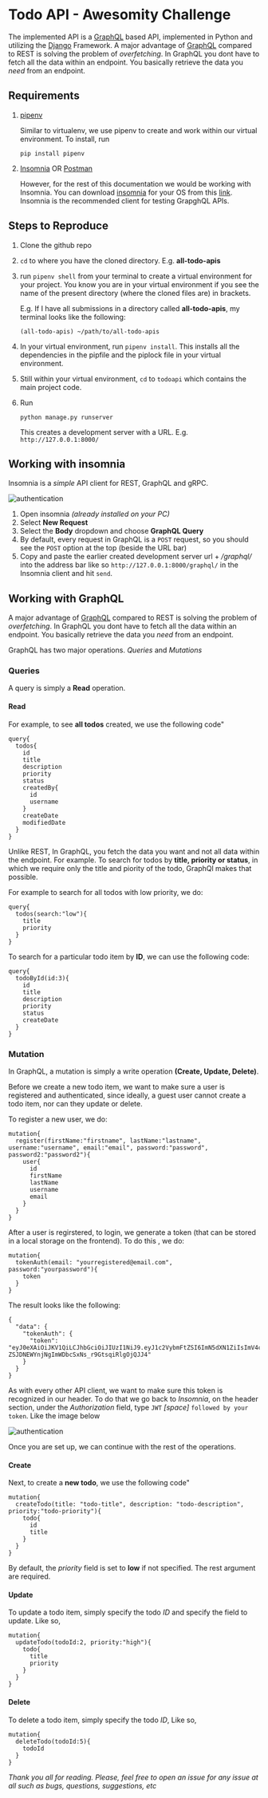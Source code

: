 # Todo API - Awesomity Challenge
The implemented API is a [GraphQL](https://graphql.org/) based API, implemented in Python and utilizing the [Django](https://www.djangoproject.com/) Framework. A major advantage of [GraphQL](https://graphql.org/) compared to REST is solving the problem of *overfetching*. In GraphQL you dont have to fetch all the data within an endpoint. You basically retrieve the data you *need* from an endpoint.

## Requirements
1. [pipenv](https://pipenv-fork.readthedocs.io/en/latest/install.html#installing-pipenv)

    Similar to virtualenv, we use pipenv to create and work within our virtual environment. To install, run
    
    `pip install pipenv`

2. [Insomnia](https://insomnia.rest/download/core/) OR [Postman](https://www.postman.com/)

    However, for the rest of this documentation we would be working with Insomnia. You can download [insomnia](https://insomnia.rest/download/core/) for your OS from this [link](https://insomnia.rest/download/core/). Insomnia is the recommended client for testing GrapghQL APIs.


## Steps to Reproduce
1. Clone the github repo
2. `cd` to where you have the cloned directory. E.g. **all-todo-apis**
3. run `pipenv shell` from your terminal to create a virtual environment for your project. You know you are in your virtual environment if you see the name of the present directory (where the cloned files are) in brackets. 
    
    E.g. If I have all submissions in a directory called **all-todo-apis**, my terminal looks like the following:
    ```
    (all-todo-apis) ~/path/to/all-todo-apis
    ```
4. In your virtual environment, run `pipenv install`. This installs all the dependencies in the pipfile and the piplock file in your virtual environment.
5. Still within your virtual environment, `cd` to `todoapi` which contains the main project code.
6. Run
    ```
    python manage.py runserver
    ```
   This creates a development server with a URL. E.g. `http://127.0.0.1:8000/`
   
   
## Working with insomnia
Insomnia is a *simple* API client for REST, GraphQL and gRPC.


![authentication](https://res.cloudinary.com/freeman/image/upload/v1614107092/github-readme/awesomity/insomnia-client.png)

1. Open insomnia *(already installed on your PC)*
2. Select **New Request**
3. Select the **Body** dropdown and choose **GraphQL Query**
4. By default, every request in GraphQL is a `POST` request, so you should see the `POST` option at the top (beside the URL bar)
5. Copy and paste the earlier created development server url + */graphql/* into the address bar like so `http://127.0.0.1:8000/graphql/` in the Insomnia client and hit `send`.

## Working with GraphQL
A major advantage of [GraphQL](https://graphql.org/) compared to REST is solving the problem of *overfetching*. In GraphQL you dont have to fetch all the data within an endpoint. You basically retrieve the data you *need* from an endpoint.

GraphQL has two major operations. *Queries* and *Mutations*

### Queries
A query is simply a **Read** operation. 

#### Read
For example, to see **all todos** created, we use the following code"
```
query{
  todos{
    id
    title
    description
    priority
    status
    createdBy{
      id
      username
    }
    createDate
    modifiedDate
  }
}
```
Unlike REST, In GraphQL, you fetch the data you want and not all data within the endpoint. For example. To search for todos by **title, priority or status**, in which we require only the title and piority of the todo, GraphQl makes that possible. 

For example to search for all todos with low priority, we do:
```
query{
  todos(search:"low"){
    title
    priority
  }
}
```

To search for a particular todo item by **ID**, we can use the following code:
```
query{
  todoById(id:3){
    id
    title
    description
    priority
    status
    createDate
  }
}
```

### Mutation
In GraphQL, a mutation is simply a write operation **(Create, Update, Delete)**.

Before we create a new todo item, we want to make sure a user is registered and authenticated, since ideally, a guest user cannot create a todo item, nor can they update or delete.

To register a new user, we do:
```
mutation{
  register(firstName:"firstname", lastName:"lastname", username:"username", email:"email", password:"password", password2:"password2"){
    user{
      id
      firstName
      lastName
      username
      email
    }
  }
}
```
After a user is regirstered, to login, we generate a token (that can be stored in a local storage on the frontend). To do this , we do:
```
mutation{
  tokenAuth(email: "yourregistered@email.com", password:"yourpassword"){
    token
  }
}
```

The result looks like the following:
```
{
  "data": {
    "tokenAuth": {
      "token": "eyJ0eXAiOiJKV1QiLCJhbGciOiJIUzI1NiJ9.eyJ1c2VybmFtZSI6ImN5dXN1ZiIsImV4cCI6MTYxNDEwNTgyMiwib3JpZ0lhdCI6MTYxNDEwNTUyMn0.F5w-ZSJDNEWYnjNgImWDbcSxNs_r9GtsqiRlgOjQJJ4"
    }
  }
}
```

As with every other API client, we want to make sure this token is recognized in our header. To do that we go back to *Insomnia*, on the header section, under the *Authorization* field, type `JWT` *[space]* `followed by your token`. Like the image below

![authentication](https://res.cloudinary.com/freeman/image/upload/v1614106312/github-readme/awesomity/authentication.png)

Once you are set up, we can continue with the rest of the operations.

#### Create
Next, to create a **new todo**, we use the following code"
```
mutation{
  createTodo(title: "todo-title", description: "todo-description", priority:"todo-priority"){
    todo{
      id
      title
    }
  }
}
```
By default, the *priority* field is set to **low** if not specified. The rest argument are required.

#### Update
To update a todo item, simply specify the todo *ID* and specify the field to update. Like so,

```
mutation{
  updateTodo(todoId:2, priority:"high"){
    todo{
      title
      priority
    }
  }
}
```

#### Delete
To delete a todo item, simply specify the todo *ID*, Like so,

```
mutation{
  deleteTodo(todoId:5){
    todoId
  }
}
```


*Thank you all for reading. Please, feel free to open an issue for any issue at all such as bugs, questions, suggestions, etc*

